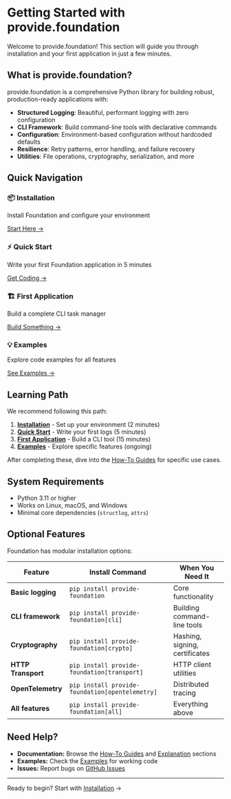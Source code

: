 # Getting Started with provide.foundation

Welcome to provide.foundation! This section will guide you through installation and your first application in just a few minutes.

## What is provide.foundation?

provide.foundation is a comprehensive Python library for building robust, production-ready applications with:

- **Structured Logging**: Beautiful, performant logging with zero configuration
- **CLI Framework**: Build command-line tools with declarative commands
- **Configuration**: Environment-based configuration without hardcoded defaults
- **Resilience**: Retry patterns, error handling, and failure recovery
- **Utilities**: File operations, cryptography, serialization, and more

## Quick Navigation

<div class="getting-started-grid">
  <div class="getting-started-card">
    <h3>📦 Installation</h3>
    <p>Install Foundation and configure your environment</p>
    <a href="installation.md">Start Here →</a>
  </div>
  <div class="getting-started-card">
    <h3>⚡ Quick Start</h3>
    <p>Write your first Foundation application in 5 minutes</p>
    <a href="quick-start.md">Get Coding →</a>
  </div>
  <div class="getting-started-card">
    <h3>🏗️ First Application</h3>
    <p>Build a complete CLI task manager</p>
    <a href="first-app.md">Build Something →</a>
  </div>
  <div class="getting-started-card">
    <h3>💡 Examples</h3>
    <p>Explore code examples for all features</p>
    <a href="examples.md">See Examples →</a>
  </div>
</div>

## Learning Path

We recommend following this path:

1. **[Installation](installation.md)** - Set up your environment (2 minutes)
2. **[Quick Start](quick-start.md)** - Write your first logs (5 minutes)
3. **[First Application](first-app.md)** - Build a CLI tool (15 minutes)
4. **[Examples](examples.md)** - Explore specific features (ongoing)

After completing these, dive into the [How-To Guides](../how-to-guides/logging/basic-logging.md) for specific use cases.

## System Requirements

- Python 3.11 or higher
- Works on Linux, macOS, and Windows
- Minimal core dependencies (`structlog`, `attrs`)

## Optional Features

Foundation has modular installation options:

| Feature | Install Command | When You Need It |
|---------|----------------|------------------|
| **Basic logging** | `pip install provide-foundation` | Core functionality |
| **CLI framework** | `pip install provide-foundation[cli]` | Building command-line tools |
| **Cryptography** | `pip install provide-foundation[crypto]` | Hashing, signing, certificates |
| **HTTP Transport** | `pip install provide-foundation[transport]` | HTTP client utilities |
| **OpenTelemetry** | `pip install provide-foundation[opentelemetry]` | Distributed tracing |
| **All features** | `pip install provide-foundation[all]` | Everything above |

## Need Help?

- **Documentation:** Browse the [How-To Guides](../how-to-guides/logging/basic-logging.md) and [Explanation](../explanation/architecture.md) sections
- **Examples:** Check the [Examples](examples.md) for working code
- **Issues:** Report bugs on [GitHub Issues](https://github.com/provide-io/provide-foundation/issues)

---

Ready to begin? Start with [Installation](installation.md) →
